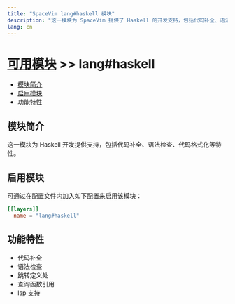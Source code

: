 ```yaml
---
title: "SpaceVim lang#haskell 模块"
description: "这一模块为 SpaceVim 提供了 Haskell 的开发支持，包括代码补全、语法检查、代码格式化等特性。"
lang: cn
---
```


# [可用模块](../../) >> lang#haskell

<!-- vim-markdown-toc GFM -->

- [模块简介](#模块简介)
- [启用模块](#启用模块)
- [功能特性](#功能特性)

<!-- vim-markdown-toc -->

## 模块简介

这一模块为 Haskell 开发提供支持，包括代码补全、语法检查、代码格式化等特性。

## 启用模块

可通过在配置文件内加入如下配置来启用该模块：

```toml
[[layers]]
  name = "lang#haskell"
```

## 功能特性

- 代码补全
- 语法检查
- 跳转定义处
- 查询函数引用
- lsp 支持
